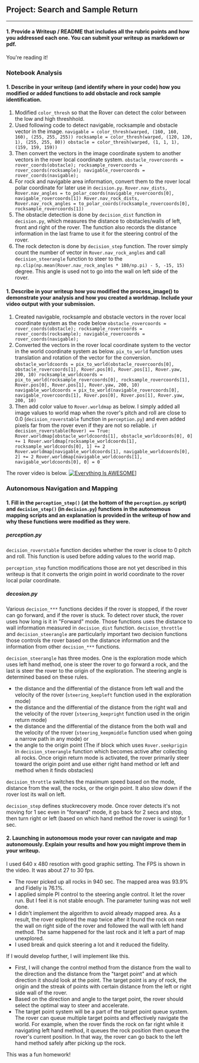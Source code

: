 ## Project: Search and Sample Return

---

#### 1. Provide a Writeup / README that includes all the rubric points and how you addressed each one.  You can submit your writeup as markdown or pdf.  

You're reading it!

### Notebook Analysis
#### 1. Describe in your writeup (and identify where in your code) how you modified or added functions to add obstacle and rock sample identification.

1. Modified `color_thresh`  so that the Rover can detect the color between the low and high threshhold.
2. Used following code to detect navigable, rocksample and obstacle vector in the image.
`navigable = color_thresh(warped, (160, 160, 160), (255, 255, 255))
rocksample = color_thresh(warped, (120, 120, 1), (255, 255, 80))
obstacle = color_thresh(warped, (1, 1, 1), (159, 159, 159))`
3. Then convert the vectors in the image coordinate system to another vectors in the rover local coordinate system.
`obstacle_rovercoords = rover_coords(obstacle);
rocksample_rovercoords = rover_coords(rocksample);
navigable_rovercoords = rover_coords(navigable);`
4. For rock and navigable area information, convert them to the rover local polar coordinate for later use in `decision.py`.
`Rover.nav_dists, Rover.nav_angles = to_polar_coords(navigable_rovercoords[0], navigable_rovercoords[1])
Rover.nav_rock_dists, Rover.nav_rock_angles = to_polar_coords(rocksample_rovercoords[0], rocksample_rovercoords[1])`
5. The obstacle detection is done by `decision_dist` function in `decision.py`, which measures the distance to obstacles/walls of left, front and right of the rover. The function also records the distance information in the last frame to use it for the steering control of the rover.
6. The rock detecton is done by `decision_step` function. The rover simply count the number of vector in `Rover.nav_rock_angles` and call `decision_steerangle` function to steer to the `np.clip(np.mean(Rover.nav_rock_angles * 180/np.pi) - 5, -15, 15)` degree. This angle is used not to go into the wall on left side of the rover.

#### 1. Describe in your writeup how you modified the process_image() to demonstrate your analysis and how you created a worldmap. Include your video output with your submission.

1. Created navigable, rocksample and obstacle vectors in the rover local coordinate system as the code below `obstacle_rovercoords = rover_coords(obstacle);
rocksample_rovercoords = rover_coords(rocksample);
navigable_rovercoords = rover_coords(navigable);`
2. Converted the vectors in the rover local coordinate system to the vector in the world coordinate system as below. `pix_to_world` function uses translation and rotation of the vector for the conversion.
`obstacle_worldcoords = pix_to_world(obstacle_rovercoords[0], obstacle_rovercoords[1], Rover.pos[0], Rover.pos[1], Rover.yaw, 200, 10)
    rocksample_worldcoords = pix_to_world(rocksample_rovercoords[0], rocksample_rovercoords[1], Rover.pos[0], Rover.pos[1], Rover.yaw, 200, 10)
    navigable_worldcoords = pix_to_world(navigable_rovercoords[0], navigable_rovercoords[1], Rover.pos[0], Rover.pos[1], Rover.yaw, 200, 10)`
3. Then add color value to `Rover.worldmap` as below. I simply added all image values to world map when the rover's pitch and roll are close to 0.0 (`decision_roverstable` function in `perception.py`) and even added pixels far from the rover even if they are not so reliable.
`if decision_roverstable(Rover) == True:
    Rover.worldmap[obstacle_worldcoords[1], obstacle_worldcoords[0], 0] += 1
    Rover.worldmap[rocksample_worldcoords[1], rocksample_worldcoords[0], 1] += 2
    Rover.worldmap[navigable_worldcoords[1], navigable_worldcoords[0], 2] += 2
    Rover.worldmap[navigable_worldcoords[1], navigable_worldcoords[0], 0] = 0`

The rover video is below.
[![Everything Is AWESOME](https://img.youtube.com/vi/StTqXEQ2l-Y/0.jpg)](https://www.youtube.com/watch?v=StTqXEQ2l-Y "Everything Is AWESOME")]

### Autonomous Navigation and Mapping

#### 1. Fill in the `perception_step()` (at the bottom of the `perception.py` script) and `decision_step()` (in `decision.py`) functions in the autonomous mapping scripts and an explanation is provided in the writeup of how and why these functions were modified as they were.

##### perception.py
`decision_roverstable` function decides whether the rover is close to 0 pitch and roll. This function is used before adding values to the world map.

`perception_step` function modifications those are not yet described in this writeup is that it converts the origin point in world coordinate to the rover local polar coordinate.

##### decosion.py
Various `decision_***` functions decides if the rover is stopped, if the rover can go forward, and if the rover is stuck. To detect rover stuck, the rover uses how long is it in "Forward" mode. Those functions uses the distance to wall information measured in `decision_dist` function. `decision_throttle` and `decision_steerangle` are particularly important two decision functions those controls the rover based on the distance information and the information from other `decision_***` functions. 

`decision_steerangle`  has three modes. One is the exploration mode which uses left hand method, one is steer the rover to go forward a rock, and the last is steer the rover to the origin of the exploration. The steering angle is determined based on these rules.
- the distance and the differential of the distance from left wall and the velocity of the rover (`steering_keepleft` function used in the exploration mode)
- the distance and the differential of the distance from the right wall and the velocity of the rover (`steering_keepright` function used in the origin return mode)
- the distance and the differential of the distance from the both wall and the velocity of the rover (`steering_keepmiddle` function used when going a narrow path in any mode) or 
- the angle to the origin point (The if block which uses `Rover.seekprigin` in `decision_steerangle` function which becomes active after collecting all rocks. Once origin return mode is activated, the rover primarily steer toward the origin point and use either right hand method or left and method when it finds obstacles)

`decision_throttle` switches the maximum speed based on the mode, distance from the wall, the rocks, or the origin point. It also slow down if the rover lost its wall on left.

`decision_step` defines stuckrecovery mode. Once rover detects it's not moving for 1 sec even in "forward" mode, it go back for 2 secs and stop, then turn right or left (based on which hand method the rover is using) for 1 sec.

#### 2. Launching in autonomous mode your rover can navigate and map autonomously.  Explain your results and how you might improve them in your writeup.  

I used 640 x 480 resotion with good graphic setting. The FPS is shown in the video. It was about 27 to 30 fps.

- The rover picked up all rocks in 940 sec. The mapped area was 93.9% and Fideliy is 76.1%.
- I applied simple PI control to the steering angle control. It let the rover run. But I feel it is not stable enough. The parameter tuning was not well done.
- I didn't implement the algorithm to avoid already mapped area. As a result, the rover explored the map twice after it found the rock on near the wall on right side of the rover and followed the wall with left hand method. The same happened for the last rock and it left a part of map unexplored.
- I used break and quick steering a lot and it reduced the fidelity.

If I would develop further, I will implement like this.
- First, I will change the control method from the distance from the wall to the direction and the distance from the "target point" and at which direction it should look at the point. The target point is any of rock, the origin and the streak of points with certain distance from the left or right side wall of the rover.
- Based on the direction and angle to the target point, the rover should select the optimal way to steer and accelerate.
- The target point system will be a part of the target point queue system. The rover can queue multiple target points and effectively navigate the world. For example, when the rover finds the rock on far right while it navigating left hand method, it queues the rock position then queue the rover's current position. In that way, the rover can go back to the left hand method safely after picking up the rock.

This was a fun homework!